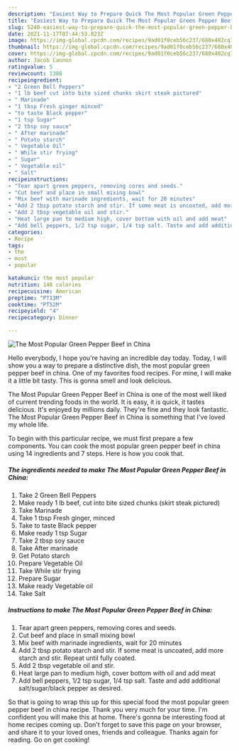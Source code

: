 ```yaml
---
description: "Easiest Way to Prepare Quick The Most Popular Green Pepper Beef in China"
title: "Easiest Way to Prepare Quick The Most Popular Green Pepper Beef in China"
slug: 5240-easiest-way-to-prepare-quick-the-most-popular-green-pepper-beef-in-china
date: 2021-11-17T07:44:53.823Z
image: https://img-global.cpcdn.com/recipes/9ad01f0ceb56c237/680x482cq70/the-most-popular-green-pepper-beef-in-china-recipe-main-photo.jpg
thumbnail: https://img-global.cpcdn.com/recipes/9ad01f0ceb56c237/680x482cq70/the-most-popular-green-pepper-beef-in-china-recipe-main-photo.jpg
cover: https://img-global.cpcdn.com/recipes/9ad01f0ceb56c237/680x482cq70/the-most-popular-green-pepper-beef-in-china-recipe-main-photo.jpg
author: Jacob Cannon
ratingvalue: 5
reviewcount: 1388
recipeingredient:
- "2 Green Bell Peppers"
- "1 lb beef cut into bite sized chunks skirt steak pictured"
- " Marinade"
- "1 tbsp Fresh ginger minced"
- "to taste Black pepper"
- "1 tsp Sugar"
- "2 tbsp soy sauce"
- " After marinade"
- " Potato starch"
- " Vegetable Oil"
- " While stir frying"
- " Sugar"
- " Vegetable oil"
- " Salt"
recipeinstructions:
- "Tear apart green peppers, removing cores and seeds."
- "Cut beef and place in small mixing bowl"
- "Mix beef with marinade ingredients, wait for 20 minutes"
- "Add 2 tbsp potato starch and stir. If some meat is uncoated, add more starch and stir. Repeat until fully coated."
- "Add 2 tbsp vegetable oil and stir."
- "Heat large pan to medium high, cover bottom with oil and add meat"
- "Add bell peppers, 1/2 tsp sugar, 1/4 tsp salt. Taste and add additional salt/sugar/black pepper as desired."
categories:
- Recipe
tags:
- the
- most
- popular

katakunci: the most popular 
nutrition: 148 calories
recipecuisine: American
preptime: "PT13M"
cooktime: "PT52M"
recipeyield: "4"
recipecategory: Dinner

---
```



![The Most Popular Green Pepper Beef in China](https://img-global.cpcdn.com/recipes/9ad01f0ceb56c237/680x482cq70/the-most-popular-green-pepper-beef-in-china-recipe-main-photo.jpg)

Hello everybody, I hope you're having an incredible day today. Today, I will show you a way to prepare a distinctive dish, the most popular green pepper beef in china. One of my favorites food recipes. For mine, I will make it a little bit tasty. This is gonna smell and look delicious.



The Most Popular Green Pepper Beef in China is one of the most well liked of current trending foods in the world. It is easy, it is quick, it tastes delicious. It's enjoyed by millions daily. They're fine and they look fantastic. The Most Popular Green Pepper Beef in China is something that I've loved my whole life.


To begin with this particular recipe, we must first prepare a few components. You can cook the most popular green pepper beef in china using 14 ingredients and 7 steps. Here is how you cook that.

<!--inarticleads1-->

##### The ingredients needed to make The Most Popular Green Pepper Beef in China:

1. Take 2 Green Bell Peppers
1. Make ready 1 lb beef, cut into bite sized chunks (skirt steak pictured)
1. Take  Marinade
1. Take 1 tbsp Fresh ginger, minced
1. Take to taste Black pepper
1. Make ready 1 tsp Sugar
1. Take 2 tbsp soy sauce
1. Take  After marinade
1. Get  Potato starch
1. Prepare  Vegetable Oil
1. Take  While stir frying
1. Prepare  Sugar
1. Make ready  Vegetable oil
1. Take  Salt




<!--inarticleads2-->

##### Instructions to make The Most Popular Green Pepper Beef in China:

1. Tear apart green peppers, removing cores and seeds.
1. Cut beef and place in small mixing bowl
1. Mix beef with marinade ingredients, wait for 20 minutes
1. Add 2 tbsp potato starch and stir. If some meat is uncoated, add more starch and stir. Repeat until fully coated.
1. Add 2 tbsp vegetable oil and stir.
1. Heat large pan to medium high, cover bottom with oil and add meat
1. Add bell peppers, 1/2 tsp sugar, 1/4 tsp salt. Taste and add additional salt/sugar/black pepper as desired.




So that is going to wrap this up for this special food the most popular green pepper beef in china recipe. Thank you very much for your time. I'm confident you will make this at home. There's gonna be interesting food at home recipes coming up. Don't forget to save this page on your browser, and share it to your loved ones, friends and colleague. Thanks again for reading. Go on get cooking!
